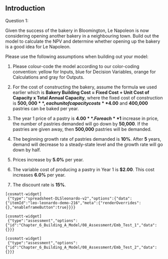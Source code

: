 ## Introduction

Question 1:

Given the success of the bakery in Bloomington, Le Napoleon is now considering opening another bakery in a neighbouring town. Build out the model to calculate the NPV and determine whether opening up the bakery is a good idea for Le Napoleon.

Please use the following assumptions when building out your model:

1.  Please colour-code the model according to our color-coding convention: yellow for Inputs, blue for Decision Variables, orange for Calculations and gray for Outputs.

2.  For the cost of constructing the bakery, assume the formula we used earlier which is **Bakery Building Cost = Fixed Cost + Unit Cost of Capacity x Total Annual Capacity**, where the fixed cost of construction is **$500,000**, each unit of capacity costs **$4.00** and **400,000** pastries can be baked per year.

3.  The year 1 price of a pastry is **$4.00**. For each **$1** increase in price, the number of pastries demanded will go down by **50,000**. If the pastries are given away, then **500,000** pastries will be demanded.

4.  The beginning growth rate of pastries demanded is **10%**. After **5** years, demand will decrease to a steady-state level and the growth rate will go down by half.

5.  Prices increase by **5.0%** per year.

6.  The variable cost of producing a pastry in Year 1 is **$2.00**. This cost increases **6.0%** per year.

7.  The discount rate is **15%**.

```
[cosmatt-widget]
 {"type":"spreadsheet-DLSleonardo-v2","options":{"data":{"itemId":"leo-leonardo-demo-216","meta":{"renderOverrides":{},"enableframeButton":true}}}} 
```

```
[cosmatt-widget]
 {"type":"assessment","options":{"id":"Chapter_6_Building_A_Model/08_Assessment/Emb_Test_1","data":{}}} 
```

```
[cosmatt-widget]
 {"type":"assessment","options":{"id":"Chapter_6_Building_A_Model/08_Assessment/Emb_Test_2","data":{}}} 
```
